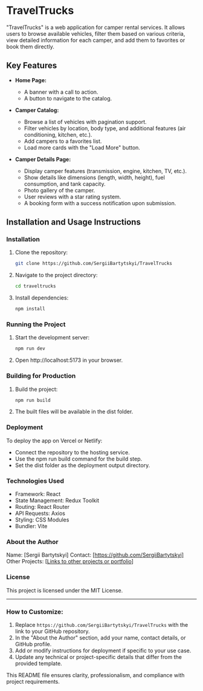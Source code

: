 # TravelTrucks

"TravelTrucks" is a web application for camper rental services. It allows users to browse available vehicles, filter them based on various criteria, view detailed information for each camper, and add them to favorites or book them directly.

## Key Features

- **Home Page:**

  - A banner with a call to action.
  - A button to navigate to the catalog.

- **Camper Catalog:**

  - Browse a list of vehicles with pagination support.
  - Filter vehicles by location, body type, and additional features (air conditioning, kitchen, etc.).
  - Add campers to a favorites list.
  - Load more cards with the "Load More" button.

- **Camper Details Page:**
  - Display camper features (transmission, engine, kitchen, TV, etc.).
  - Show details like dimensions (length, width, height), fuel consumption, and tank capacity.
  - Photo gallery of the camper.
  - User reviews with a star rating system.
  - A booking form with a success notification upon submission.

## Installation and Usage Instructions

### Installation

1. Clone the repository:
   ```bash
   git clone https://github.com/SergiiBartytskyi/TravelTrucks
   ```
2. Navigate to the project directory:
   ```bash
   cd traveltrucks
   ```
3. Install dependencies:
   ```bash
   npm install
   ```

### Running the Project

1. Start the development server:
   ```bash
   npm run dev
   ```
2. Open http://localhost:5173 in your browser.

### Building for Production

1. Build the project:
   ```bash
   npm run build
   ```
2. The built files will be available in the dist folder.

### Deployment

To deploy the app on Vercel or Netlify:

- Connect the repository to the hosting service.
- Use the npm run build command for the build step.
- Set the dist folder as the deployment output directory.

### Technologies Used

- Framework: React
- State Management: Redux Toolkit
- Routing: React Router
- API Requests: Axios
- Styling: CSS Modules
- Bundler: Vite

### About the Author

Name: [Sergii Bartytskyi]
Contact: [https://github.com/SergiiBartytskyi]
Other Projects: [[Links to other projects or portfolio](https://github.com/Anonymous-programmers-glitch/ProjectWaterTracker)]

### License

This project is licensed under the MIT License.

---

### How to Customize:

1. Replace `https://github.com/SergiiBartytskyi/TravelTrucks` with the link to your GitHub repository.
2. In the "About the Author" section, add your name, contact details, or GitHub profile.
3. Add or modify instructions for deployment if specific to your use case.
4. Update any technical or project-specific details that differ from the provided template.

This README file ensures clarity, professionalism, and compliance with project requirements.
